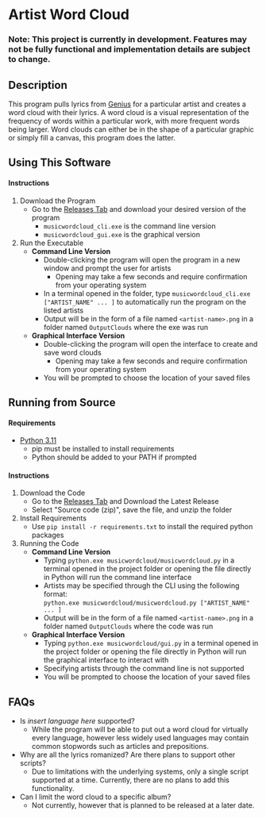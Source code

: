 # Artist Word Cloud
### Note: This project is currently in development. Features may not be fully functional and implementation details are subject to change.

## Description
This program pulls lyrics from [Genius](https://genius.com/) for a particular artist and creates a word cloud with their lyrics.
A word cloud is a visual representation of the frequency of words within a particular work, with more frequent words being larger.
Word clouds can either be in the shape of a particular graphic or simply fill a canvas, this program does the latter.

## Using This Software

#### Instructions
1. Download the Program
   * Go to the [Releases Tab](https://github.com/nicholassaylor/Artist-Word-Cloud/releases) and download your desired version of the program
     * `musicwordcloud_cli.exe` is the command line version
     * `musicwordcloud_gui.exe` is the graphical version
2. Run the Executable
   * **Command Line Version**
      * Double-clicking the program will open the program in a new window and prompt the user for artists
        * Opening may take a few seconds and require confirmation from your operating system
      * In a terminal opened in the folder, type `musicwordcloud_cli.exe ["ARTIST_NAME" ... ]` to automatically run the program on the listed artists
      * Output will be in the form of a file named `<artist-name>.png` in a folder named `OutputClouds` where the exe was run
   * **Graphical Interface Version**
     * Double-clicking the program will open the interface to create and save word clouds
       * Opening may take a few seconds and require confirmation from your operating system
     *  You will be prompted to choose the location of your saved files

## Running from Source

#### Requirements
* [Python 3.11](https://www.python.org/downloads/release/python-3119/)
  * pip must be installed to install requirements
  * Python should be added to your PATH if prompted

#### Instructions
1. Download the Code
   * Go to the [Releases Tab](https://github.com/nicholassaylor/Artist-Word-Cloud/releases) and Download the Latest Release
   * Select "Source code (zip)", save the file, and unzip the folder
2. Install Requirements
   * Use `pip install -r requirements.txt` to install the required python packages
3. Running the Code
   * **Command Line Version** 
     * Typing `python.exe musicwordcloud/musicwordcloud.py` in a terminal opened in the project folder or opening the file directly in Python will run the command line interface
     * Artists may be specified through the CLI using the following format:  
     `python.exe musicwordcloud/musicwordcloud.py ["ARTIST_NAME" ... ]`
     * Output will be in the form of a file named `<artist-name>.png` in a folder named `OutputClouds` where the code was run
   * **Graphical Interface Version**
     * Typing `python.exe musicwordcloud/gui.py` in a terminal opened in the project folder or opening the file directly in Python will run the graphical interface to interact with
     * Specifying artists through the command line is not supported
     * You will be prompted to choose the location of your saved files

## FAQs
* Is *insert language here* supported?
  * While the program will be able to put out a word cloud for virtually every language, however less widely used languages may contain common stopwords such as articles and prepositions.
* Why are all the lyrics romanized? Are there plans to support other scripts?
  * Due to limitations with the underlying systems, only a single script supported at a time. Currently, there are no plans to add this functionality.
* Can I limit the word cloud to a specific album?
  * Not currently, however that is planned to be released at a later date.
